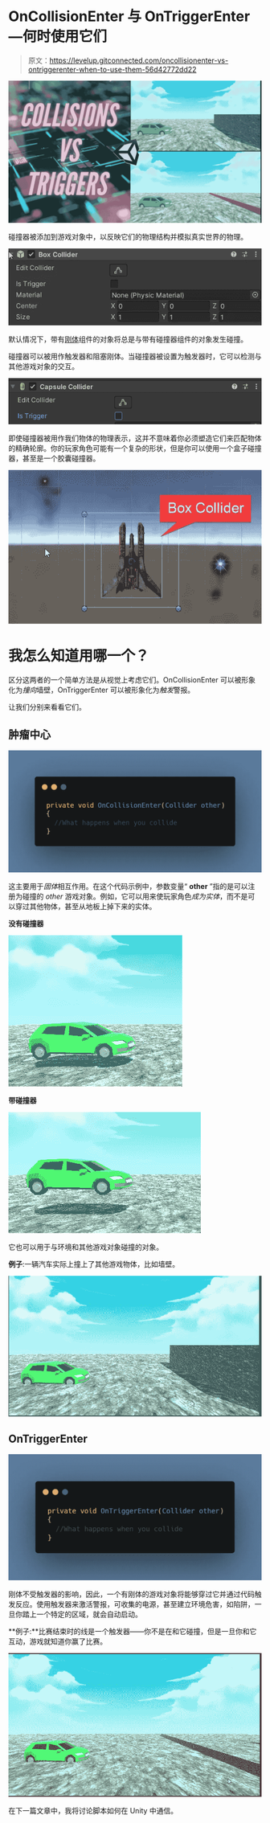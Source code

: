 # OnCollisionEnter 与 OnTriggerEnter —何时使用它们

> 原文：<https://levelup.gitconnected.com/oncollisionenter-vs-ontriggerenter-when-to-use-them-56d42772dd22>

![](img/8c1a923eddef111012fd84a44d6696c8.png)

碰撞器被添加到游戏对象中，以反映它们的物理结构并模拟真实世界的物理。

![](img/b8b498f72f50a8a397cafb79894de5d0.png)

默认情况下，带有[刚体](https://dennisse-pd.medium.com/rigidbody-physics-in-unity-c8b616beb21b)组件的对象将总是与带有碰撞器组件的对象发生碰撞。

碰撞器可以被用作触发器和阻塞刚体。当碰撞器被设置为触发器时，它可以检测与其他游戏对象的交互。

![](img/5378a744f1d65f49a2303f417f3269f1.png)

即使碰撞器被用作我们物体的物理表示，这并不意味着你必须塑造它们来匹配物体的精确轮廓。你的玩家角色可能有一个复杂的形状，但是你可以使用一个盒子碰撞器，甚至是一个胶囊碰撞器。

![](img/839b2832992e76a530e8fba57af8d0f9.png)

# 我怎么知道用哪一个？

区分这两者的一个简单方法是从视觉上考虑它们。OnCollisionEnter 可以被形象化为*撞向*墙壁，OnTriggerEnter 可以被形象化为*触发*警报。

让我们分别来看看它们。

## 肿瘤中心

![](img/69ea2eb24906ede61a52b02a97eb1310.png)

这主要用于*固体*相互作用。在这个代码示例中，参数变量“ **other** ”指的是可以注册为碰撞的 *other* 游戏对象。例如，它可以用来使玩家角色*成为实体*，而不是可以穿过其他物体，甚至从地板上掉下来的实体。

**没有碰撞器**

![](img/9bba2e09e6e616a1d97685e942ba697f.png)

**带碰撞器**

![](img/3ade67473283d4b84cfe98adf68c1c74.png)

它也可以用于与环境和其他游戏对象碰撞的对象。

**例子**:一辆汽车实际上撞上了其他游戏物体，比如墙壁。

![](img/ac79cc0fc46aa7f32f7cbd6151191390.png)

## OnTriggerEnter

![](img/79128fd54d12bbe160e8807d96bbd0be.png)

刚体不受触发器的影响，因此，一个有刚体的游戏对象将能够穿过它并通过代码触发反应。使用触发器来激活警报，可收集的电源，甚至建立环境危害，如陷阱，一旦你踏上一个特定的区域，就会自动启动。

**例子:**比赛结束时的线是一个触发器——你不是在和它碰撞，但是一旦你和它互动，游戏就知道你赢了比赛。

![](img/08f2a35358340f68d6b60d6acd35edeb.png)

在下一篇文章中，我将讨论脚本如何在 Unity 中通信。
